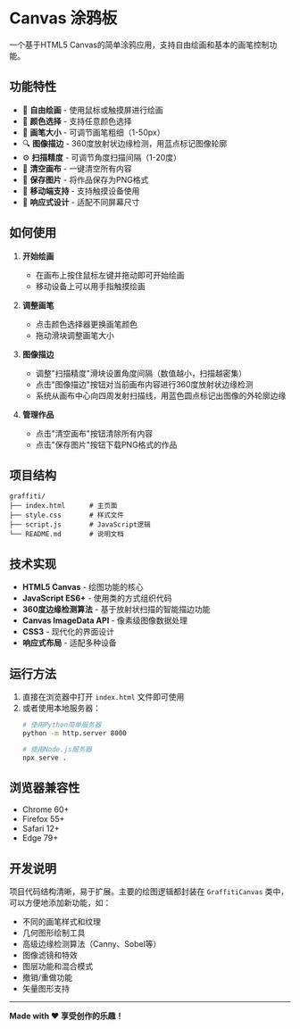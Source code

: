 # Canvas 涂鸦板

一个基于HTML5 Canvas的简单涂鸦应用，支持自由绘画和基本的画笔控制功能。

## 功能特性

- 🎨 **自由绘画** - 使用鼠标或触摸屏进行绘画
- 🌈 **颜色选择** - 支持任意颜色选择
- 📏 **画笔大小** - 可调节画笔粗细（1-50px）
- 🔍 **图像描边** - 360度放射状边缘检测，用蓝点标记图像轮廓
- ⚙️ **扫描精度** - 可调节角度扫描间隔（1-20度）
- 🧹 **清空画布** - 一键清空所有内容
- 💾 **保存图片** - 将作品保存为PNG格式
- 📱 **移动端支持** - 支持触摸设备使用
- 🎯 **响应式设计** - 适配不同屏幕尺寸

## 如何使用

1. **开始绘画**
   - 在画布上按住鼠标左键并拖动即可开始绘画
   - 移动设备上可以用手指触摸绘画

2. **调整画笔**
   - 点击颜色选择器更换画笔颜色
   - 拖动滑块调整画笔大小

3. **图像描边**
   - 调整"扫描精度"滑块设置角度间隔（数值越小，扫描越密集）
   - 点击"图像描边"按钮对当前画布内容进行360度放射状边缘检测
   - 系统从画布中心向四周发射扫描线，用蓝色圆点标记出图像的外轮廓边缘

4. **管理作品**
   - 点击"清空画布"按钮清除所有内容
   - 点击"保存图片"按钮下载PNG格式的作品

## 项目结构

```
graffiti/
├── index.html      # 主页面
├── style.css       # 样式文件
├── script.js       # JavaScript逻辑
└── README.md       # 说明文档
```

## 技术实现

- **HTML5 Canvas** - 绘图功能的核心
- **JavaScript ES6+** - 使用类的方式组织代码
- **360度边缘检测算法** - 基于放射状扫描的智能描边功能
- **Canvas ImageData API** - 像素级图像数据处理
- **CSS3** - 现代化的界面设计
- **响应式布局** - 适配多种设备

## 运行方法

1. 直接在浏览器中打开 `index.html` 文件即可使用
2. 或者使用本地服务器：
   ```bash
   # 使用Python简单服务器
   python -m http.server 8000
   
   # 使用Node.js服务器
   npx serve .
   ```

## 浏览器兼容性

- Chrome 60+
- Firefox 55+
- Safari 12+
- Edge 79+

## 开发说明

项目代码结构清晰，易于扩展。主要的绘图逻辑都封装在 `GraffitiCanvas` 类中，可以方便地添加新功能，如：

- 不同的画笔样式和纹理
- 几何图形绘制工具
- 高级边缘检测算法（Canny、Sobel等）
- 图像滤镜和特效
- 图层功能和混合模式
- 撤销/重做功能
- 矢量图形支持

---

**Made with ❤️ 享受创作的乐趣！** 